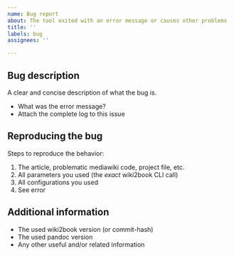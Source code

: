 ```yaml
---
name: Bug report
about: The tool exited with an error message or causes other problems
title: ''
labels: bug
assignees: ''

---
```


## Bug description
A clear and concise description of what the bug is.

* What was the error message?
* Attach the complete log to this issue

## Reproducing the bug
Steps to reproduce the behavior:
1. The article, problematic mediawiki code, project file, etc.
2. All parameters you used (the *exact* wiki2book CLI call)
3. All configurations you used
4. See error

## Additional information

* The used wiki2book version (or commit-hash)
* The used pandoc version
* Any other useful and/or related information

